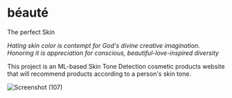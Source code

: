 # béauté
The perfect Skin

_Hating skin color is contempt for God's divine creative imagination. Honoring it is appreciation for conscious, beautiful-love-inspired diversity_

This project is an ML-based Skin Tone Detection cosmetic products website that will recommend products according to a person's skin tone.

![Screenshot (107)](https://user-images.githubusercontent.com/67411985/165512761-5612fef7-40ef-47a0-89f3-805b955a7eeb.png)

